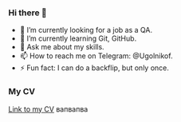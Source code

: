### Hi there 👋


- 🔭 I’m currently looking for a job as a QA.
- 🌱 I’m currently learning Git, GitHub.
- 💬 Ask me about my skills.
- 📫 How to reach me on Telegram: @Ugolnikof.
- ⚡ Fun fact: I can do a backflip, but only once.

### My CV 
[Link to my CV](https://drive.google.com/file/d/1fOS90bOJycrL4KSB6gvAqxjM85iVIMSZ/view?usp=sharing)
вапвапва
